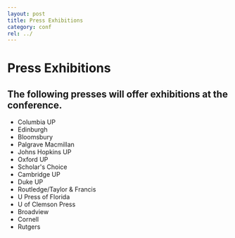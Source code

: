 ```yaml
---
layout: post
title: Press Exhibitions
category: conf
rel: ../
---
```


# Press Exhibitions

## The following presses will offer exhibitions at the conference.

* Columbia UP
* Edinburgh
* Bloomsbury
* Palgrave Macmillan
* Johns Hopkins UP
* Oxford UP
* Scholar's Choice
* Cambridge UP
* Duke UP
* Routledge/Taylor & Francis
* U Press of Florida
* U of Clemson Press
* Broadview
* Cornell
* Rutgers